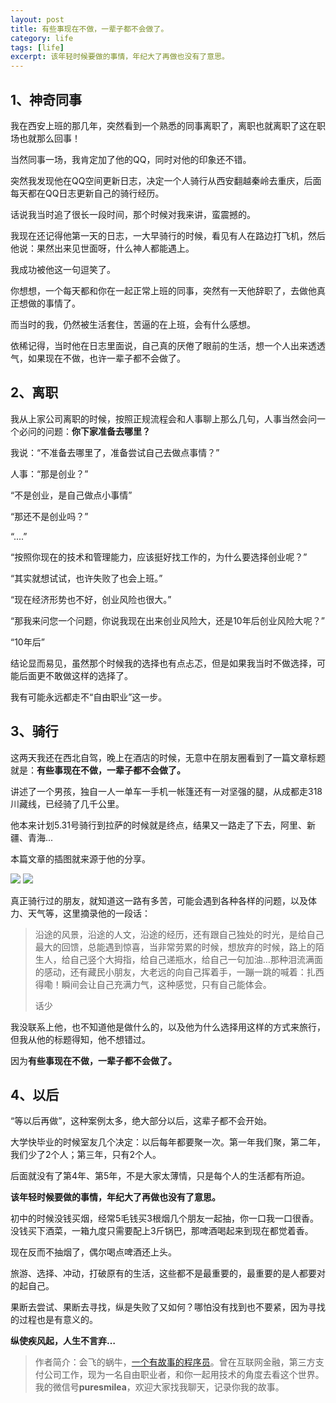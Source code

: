 ```yaml
---
layout: post
title: 有些事现在不做，一辈子都不会做了。
category: life
tags: [life]
excerpt: 该年轻时候要做的事情，年纪大了再做也没有了意思。
---
```


## 1、神奇同事

我在西安上班的那几年，突然看到一个熟悉的同事离职了，离职也就离职了这在职场也就那么回事！

当然同事一场，我肯定加了他的QQ，同时对他的印象还不错。

突然我发现他在QQ空间更新日志，决定一个人骑行从西安翻越秦岭去重庆，后面每天都在QQ日志更新自己的骑行经历。

话说我当时追了很长一段时间，那个时候对我来讲，蛮震撼的。

我现在还记得他第一天的日志，一大早骑行的时候，看见有人在路边打飞机，然后他说：果然出来见世面呀，什么神人都能遇上。

我成功被他这一句逗笑了。

你想想，一个每天都和你在一起正常上班的同事，突然有一天他辞职了，去做他真正想做的事情了。

而当时的我，仍然被生活套住，苦逼的在上班，会有什么感想。

依稀记得，当时他在日志里面说，自己真的厌倦了眼前的生活，想一个人出来透透气，如果现在不做，也许一辈子都不会做了。

## 2、离职

我从上家公司离职的时候，按照正规流程会和人事聊上那么几句，人事当然会问一个必问的问题：**你下家准备去哪里？**

我说：“不准备去哪里了，准备尝试自己去做点事情？”

人事：“那是创业？”

“不是创业，是自己做点小事情”

“那还不是创业吗？”

“....”

“按照你现在的技术和管理能力，应该挺好找工作的，为什么要选择创业呢？”

“其实就想试试，也许失败了也会上班。”

“现在经济形势也不好，创业风险也很大。”

“那我来问您一个问题，你说我现在出来创业风险大，还是10年后创业风险大呢？”

“10年后”

结论显而易见，虽然那个时候我的选择也有点忐忑，但是如果我当时不做选择，可能后面更不敢做这样的选择了。

我有可能永远都走不“自由职业”这一步。

## 3、骑行

这两天我还在西北自驾，晚上在酒店的时候，无意中在朋友圈看到了一篇文章标题就是：**有些事现在不做，一辈子都不会做了。**

讲述了一个男孩，独自一人一单车一手机一帐篷还有一对坚强的腿，从成都走318川藏线，已经骑了几千公里。

他本来计划5.31号骑行到拉萨的时候就是终点，结果又一路走了下去，阿里、新疆、青海...

本篇文章的插图就来源于他的分享。

![](http://favorites.ren/assets/images/2020/it/huizuo/huizuo01.jpg) 
![](http://favorites.ren/assets/images/2020/it/huizuo/huizuo02.jpg) 

真正骑行过的朋友，就知道这一路有多苦，可能会遇到各种各样的问题，以及体力、天气等，这里摘录他的一段话：

>沿途的风景，沿途的人文，沿途的经历，还有跟自己独处的时光，是给自己最大的回馈，总能遇到惊喜，当非常劳累的时候，想放弃的时候，路上的陌生人，给自己竖个大拇指，给自己递瓶水，给自己一句加油…那种泪流满面的感动，还有藏民小朋友，大老远的向自己挥着手，一蹦一跳的喊着：扎西得嘞！瞬间会让自己充满力气，这种感觉，只有自己能体会。
>
>话少

我没联系上他，也不知道他是做什么的，以及他为什么选择用这样的方式来旅行，但我从他的标题得知，他不想错过。

因为**有些事现在不做，一辈子都不会做了。**

## 4、以后

“等以后再做”，这种案例太多，绝大部分以后，这辈子都不会开始。

大学快毕业的时候室友几个决定：以后每年都要聚一次。第一年我们聚，第二年，我们少了2个人；第三年，只有2个人。

后面就没有了第4年、第5年，不是大家太薄情，只是每个人的生活都有所迫。

**该年轻时候要做的事情，年纪大了再做也没有了意思。**

初中的时候没钱买烟，经常5毛钱买3根烟几个朋友一起抽，你一口我一口很香。没钱买下酒菜，一箱九度只需要配上3斤锅巴，那啤酒喝起来到现在都觉着香。

现在反而不抽烟了，偶尔喝点啤酒还上头。

旅游、选择、冲动，打破原有的生活，这些都不是最重要的，最重要的是人都要对的起自己。

果断去尝试、果断去寻找，纵是失败了又如何？哪怕没有找到也不要紧，因为寻找的过程也是有意义的。

**纵使疾风起，人生不言弃…**

>作者简介：会飞的蜗牛，[一个有故事的程序员](http://www.ityouknow.com/life/2020/03/25/fengkou-10year.html)。曾在互联网金融，第三方支付公司工作，现为一名自由职业者，和你一起用技术的角度去看这个世界。我的微信号**puresmilea**，欢迎大家找我聊天，记录你我的故事。

